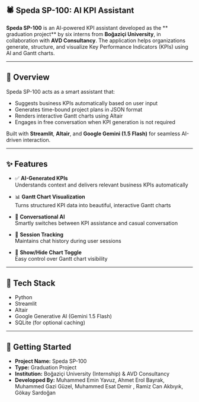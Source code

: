 ## 🕷 Speda SP-100: AI KPI Assistant

**Speda SP-100** is an AI-powered KPI assistant developed as the ** graduation project** by six interns from **Boğaziçi University**, in collaboration with **AVD Consultancy**. The application helps organizations generate, structure, and visualize Key Performance Indicators (KPIs) using AI and Gantt charts.

---

## 💼 Overview

Speda SP-100 acts as a smart assistant that:
- Suggests business KPIs automatically based on user input
- Generates time-bound project plans in JSON format
- Renders interactive Gantt charts using Altair
- Engages in free conversation when KPI generation is not required

Built with **Streamlit**, **Altair**, and **Google Gemini (1.5 Flash)** for seamless AI-driven interaction.

---

## ✨ Features

- ✅ **AI-Generated KPIs**  
  Understands context and delivers relevant business KPIs automatically

- 📊 **Gantt Chart Visualization**  
  Turns structured KPI data into beautiful, interactive Gantt charts

- 💬 **Conversational AI**  
  Smartly switches between KPI assistance and casual conversation

- 📁 **Session Tracking**  
  Maintains chat history during user sessions

- 🔘 **Show/Hide Chart Toggle**  
  Easy control over Gantt chart visibility

---

## 🔧 Tech Stack

- Python
- Streamlit
- Altair
- Google Generative AI (Gemini 1.5 Flash)
- SQLite (for optional caching)

---

## 🚀 Getting Started

- **Project Name:** Speda SP-100
- **Type:** Graduation Project
- **Institution:** Boğaziçi University (Internship) & AVD Consultancy
- **Developped By:** Muhammed Emin Yavuz, Ahmet Erol Bayrak, Muhammed Gazi Güzel, Muhammed Esat Demir , Ramiz Can Akbıyık, Gökay Sardoğan

